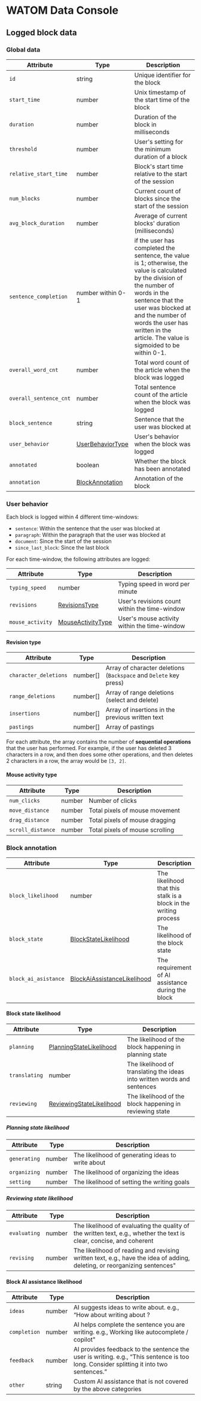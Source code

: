 # WATOM Data Console

## Logged block data

### Global data

| Attribute              | Type                                 | Description                                                                                                                                                                                                                                                                          |
| ---------------------- | ------------------------------------ | ------------------------------------------------------------------------------------------------------------------------------------------------------------------------------------------------------------------------------------------------------------------------------------ |
| `id`                   | string                               | Unique identifier for the block                                                                                                                                                                                                                                                      |
| `start_time`           | number                               | Unix timestamp of the start time of the block                                                                                                                                                                                                                                        |
| `duration`             | number                               | Duration of the block in milliseconds                                                                                                                                                                                                                                                |
| `threshold`            | number                               | User's setting for the minimum duration of a block                                                                                                                                                                                                                                   |
| `relative_start_time`  | number                               | Block's start time relative to the start of the session                                                                                                                                                                                                                              |
| `num_blocks`           | number                               | Current count of blocks since the start of the session                                                                                                                                                                                                                               |
| `avg_block_duration`   | number                               | Average of current blocks' duration (milliseconds)                                                                                                                                                                                                                                   |
| `sentence_completion`  | number within 0-1                    | if the user has completed the sentence, the value is 1; otherwise, the value is calculated by the division of the number of words in the sentence that the user was blocked at and the number of words the user has written in the article. The value is sigmoided to be within 0-1. |
| `overall_word_cnt`     | number                               | Total word count of the article when the block was logged                                                                                                                                                                                                                            |
| `overall_sentence_cnt` | number                               | Total sentence count of the article when the block was logged                                                                                                                                                                                                                        |
| `block_sentence`       | string                               | Sentence that the user was blocked at                                                                                                                                                                                                                                                |
| `user_behavior`        | [UserBehaviorType](#user-behavior)   | User's behavior when the block was logged                                                                                                                                                                                                                                            |
| `annotated`            | boolean                              | Whether the block has been annotated                                                                                                                                                                                                                                                 |
| `annotation`           | [BlockAnnotation](#block-annotation) | Annotation of the block                                                                                                                                                                                                                                                              |

### User behavior

Each block is logged within 4 different time-windows:

- `sentence`: Within the sentence that the user was blocked at
- `paragraph`: Within the paragraph that the user was blocked at
- `document`: Since the start of the session
- `since_last_block`: Since the last block

For each time-window, the following attributes are logged:

| Attribute        | Type                                      | Description                                   |
| ---------------- | ----------------------------------------- | --------------------------------------------- |
| `typing_speed`   | number                                    | Typing speed in word per minute               |
| `revisions`      | [RevisionsType](#revision-type)           | User's revisions count within the time-window |
| `mouse_activity` | [MouseActivityType](#mouse-activity-type) | User's mouse activity within the time-window  |

<!-- Revision type -->

#### Revision type

| Attribute             | Type     | Description                                                       |
| --------------------- | -------- | ----------------------------------------------------------------- |
| `character_deletions` | number[] | Array of character deletions (`Backspace` and `Delete` key press) |
| `range_deletions`     | number[] | Array of range deletions (select and delete)                      |
| `insertions`          | number[] | Array of insertions in the previous written text                  |
| `pastings`            | number[] | Array of pastings                                                 |

For each attribute, the array contains the number of **sequential operations** that the user has performed. For example, if the user has deleted 3 characters in a row, and then does some other operations, and then deletes 2 characters in a row, the array would be `[3, 2]`.

<!-- Mouse activity type -->

#### Mouse activity type

| Attribute         | Type   | Description                     |
| ----------------- | ------ | ------------------------------- |
| `num_clicks`      | number | Number of clicks                |
| `move_distance`   | number | Total pixels of mouse movement  |
| `drag_distance`   | number | Total pixels of mouse dragging  |
| `scroll_distance` | number | Total pixels of mouse scrolling |

### Block annotation

| Attribute            | Type                                                           | Description                                                      |
| -------------------- | -------------------------------------------------------------- | ---------------------------------------------------------------- |
| `block_likelihood`   | number                                                         | The likelihood that this stalk is a block in the writing process |
| `block_state`        | [BlockStateLikelihood](#block-state-likelihood)                | The likelihood of the block state                                |
| `block_ai_asistance` | [BlockAiAssistanceLikelihood](#block-ai-assistance-likelihood) | The requirement of AI assistance during the block                |

#### Block state likelihood

| Attribute     | Type                                                    | Description                                                              |
| ------------- | ------------------------------------------------------- | ------------------------------------------------------------------------ |
| `planning`    | [PlanningStateLikelihood](#planning-state-likelihood)   | The likelihood of the block happening in planning state                  |
| `translating` | number                                                  | The likelihood of translating the ideas into written words and sentences |
| `reviewing`   | [ReviewingStateLikelihood](#reviewing-state-likelihood) | The likelihood of the block happening in reviewing state                 |

##### Planning state likelihood

| Attribute    | Type   | Description                                       |
| ------------ | ------ | ------------------------------------------------- |
| `generating` | number | The likelihood of generating ideas to write about |
| `organizing` | number | The likelihood of organizing the ideas            |
| `setting`    | number | The likelihood of setting the writing goals       |

##### Reviewing state likelihood

| Attribute    | Type   | Description                                                                                                              |
| ------------ | ------ | ------------------------------------------------------------------------------------------------------------------------ |
| `evaluating` | number | The likelihood of evaluating the quality of the written text, e.g., whether the text is clear, concise, and coherent     |
| `revising`   | number | The likelihood of reading and revising written text, e.g., have the idea of adding, deleting, or reorganizing sentences" |

#### Block AI assistance likelihood

| Attribute    | Type   | Description                                                                                                                            |
| ------------ | ------ | -------------------------------------------------------------------------------------------------------------------------------------- |
| `ideas`      | number | AI suggests ideas to write about. e.g., “How about writing about <suggested idea>?                                                     |
| `completion` | number | AI helps complete the sentence you are writing. e.g., Working like autocomplete / copilot"                                             |
| `feedback`   | number | AI provides feedback to the sentence the user is writing. e.g., “This sentence is too long. Consider splitting it into two sentences.” |
| `other`      | string | Custom AI assistance that is not covered by the above categories                                                                       |
